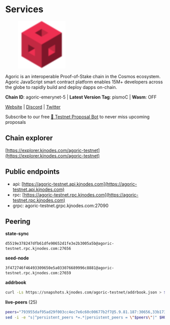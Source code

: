 # Services

<figure><img src="https://raw.githubusercontent.com/kj89/cosmos-images/main/logos/agoric.png" width="150" alt=""><figcaption></figcaption></figure>

Agoric is an interoperable Proof-of-Stake chain in the Cosmos ecosystem.  Agoric JavaScript smart contract platform enables 15M+ developers across the  globe to rapidly build and deploy dapps on-chain.

**Chain ID**: agoric-emerynet-5 | **Latest Version Tag**: pismoC | **Wasm**: OFF

[Website](https://agoric.com) | [Discord](https://discord.com/invite/qDW8DRes4s) | [Twitter](https://twitter.com/agoric)



Subscribe to our free [🤖 Testnet Proposal Bot](https://t.me/kjnodes_testnet_proposal_bot) to never miss upcoming proposals


## Chain explorer
[https://explorer.kjnodes.com/agoric-testnet](https://explorer.kjnodes.com/agoric-testnet)

## Public endpoints

* api: [https://agoric-testnet.api.kjnodes.com](https://agoric-testnet.api.kjnodes.com)
* rpc: [https://agoric-testnet.rpc.kjnodes.com](https://agoric-testnet.rpc.kjnodes.com)
* grpc: agoric-testnet.grpc.kjnodes.com:27090

## Peering

**state-sync**

```text
d5519e378247dfb61dfe90652d1fe3e2b3005a5b@agoric-testnet.rpc.kjnodes.com:27656
```

**seed-node**

```text
3f472746f46493309650e5a033076689996c8881@agoric-testnet.rpc.kjnodes.com:27659
```

**addrbook**
```bash
curl -Ls https://snapshots.kjnodes.com/agoric-testnet/addrbook.json > $HOME/.agoric/config/addrbook.json
```

**live-peers** (25)
```bash
peers="793955daf95ad29f003cc4ec7e6c60c00677b2f7@5.9.81.187:30656,33b1734490b9fbbb18aef821d9e023efe99366bc@84.85.89.213:26656,b7a728cbf102ff45dca7d9dc5b433408e240649f@65.109.23.114:14456,4dee5e4456307469d037c35eb0157f1f252b3f99@135.181.35.255:26656,6644a86094a0cb0152f83aed74357c439657770b@185.239.209.79:26656,3f4e87ddb2e61fdd01398c071fa986259f096334@209.34.206.46:26656,d5519e378247dfb61dfe90652d1fe3e2b3005a5b@65.109.68.190:27656,a49d469686e32f6490b56a2a693e83c130f3ee2a@144.76.145.151:26656,6f9e22eba0130f1a29c25e28beeae69b2621a403@35.226.248.0:26656,7ea47a018710e43a9eafd4eebc8340d2f48eb3ba@94.130.132.227:2160,c72d05f83b53dc7f6c55d7d3e67c304716d27d80@116.202.227.117:27656,98e1069b1cfc445e377eda6a0eadd94f7877065d@162.55.169.76:26656,980583e1dfd16988b6fdb22dd733f3260c535e45@192.241.137.132:26656,70ac007461e0d912aeba6eda56ac3fed7d3087f8@135.181.85.31:26656,a3a1e6c7a9ceec632c22769a9e369d05a796dc24@65.108.79.246:26709,cb23a037e26347fc3ce73cae6296980f860563cc@220.130.223.158:30556,ae61fc38e09756a8023a80764b23e55485cba268@103.180.28.204:27656,dd9944850a69276f81792b0c0ebdbeee17df5e5e@34.69.172.140:26656,dfaff8b84e30a30732757b1bcaa5463746dbc87b@34.30.233.82:26656,8dfb920cdc2eba42b688f44fdd26e12dabfbb6a9@95.217.130.111:27656,a875ef614b3902dd567be2076f18239681f24e35@82.100.58.112:26656,7b1cafa0879374125c623d854bcc0cb9cd98729e@185.213.25.151:26656,b74a421ccb5b9928a6a1a158c26189f18319c344@65.108.226.183:14456,0cca760735ca9a8fa38c8b3618b9982d5f0af5ef@54.255.208.47:26656,029b9018489d618e4368e9af34599e07a9fc07c9@34.67.210.29:26656"
sed -i -e "s|^persistent_peers *=.*|persistent_peers = \"$peers\"|" $HOME/.agoric/config/config.toml
```
